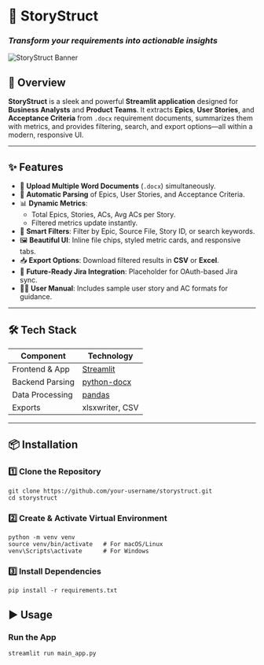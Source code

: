 # 📄 StoryStruct  
### _Transform your requirements into actionable insights_

![StoryStruct Banner](https://via.placeholder.com/1200x300.png?text=StoryStruct+-+User+Story+Extractor)  

## 🚀 Overview  
**StoryStruct** is a sleek and powerful **Streamlit application** designed for **Business Analysts** and **Product Teams**. It extracts **Epics**, **User Stories**, and **Acceptance Criteria** from `.docx` requirement documents, summarizes them with metrics, and provides filtering, search, and export options—all within a modern, responsive UI.  

---

## ✨ Features  
- 📂 **Upload Multiple Word Documents** (`.docx`) simultaneously.  
- 🔎 **Automatic Parsing** of Epics, User Stories, and Acceptance Criteria.  
- 📊 **Dynamic Metrics**:  
  - Total Epics, Stories, ACs, Avg ACs per Story.  
  - Filtered metrics update instantly.  
- 🔖 **Smart Filters**: Filter by Epic, Source File, Story ID, or search keywords.  
- 🖼 **Beautiful UI**: Inline file chips, styled metric cards, and responsive tabs.  
- 📥 **Export Options**: Download filtered results in **CSV** or **Excel**.  
- 🔗 **Future-Ready Jira Integration**: Placeholder for OAuth-based Jira sync.  
- 🧑‍🏫 **User Manual**: Includes sample user story and AC formats for guidance.  

---

## 🛠 Tech Stack  
| Component       | Technology           |
|-----------------|--------------------|
| Frontend & App  | [Streamlit](https://streamlit.io) |
| Backend Parsing | [python-docx](https://python-docx.readthedocs.io/) |
| Data Processing | [pandas](https://pandas.pydata.org/) |
| Exports         | xlsxwriter, CSV    |

---



## 📦 Installation  

### 1️⃣ Clone the Repository  
```text
git clone https://github.com/your-username/storystruct.git
cd storystruct
```

### 2️⃣ Create & Activate Virtual Environment

```text
python -m venv venv
source venv/bin/activate   # For macOS/Linux
venv\Scripts\activate      # For Windows
```

### 3️⃣ Install Dependencies
```text
pip install -r requirements.txt
```

## ▶️ Usage
### Run the App
```text
streamlit run main_app.py
```


